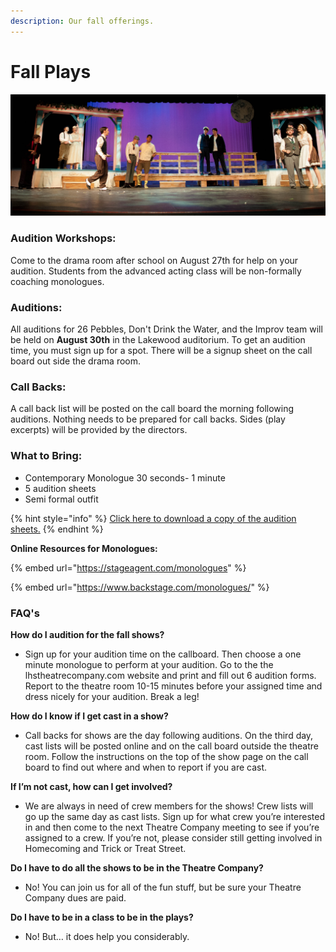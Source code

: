 ```yaml
---
description: Our fall offerings.
---
```


# Fall Plays

![Twelfth Night, 2017](../.gitbook/assets/dsc_0215-2.jpg)

### Audition Workshops:

Come to the drama room after school on August 27th for help on your audition. Students from the advanced acting class will be non-formally coaching monologues.

### Auditions:

All auditions for 26 Pebbles, Don't Drink the Water, and the Improv team will be held on **August 30th** in the Lakewood auditorium. To get an audition time, you must sign up for a spot. There will be a signup sheet on the call board out side the drama room.

### Call Backs:

A call back list will be posted on the call board the morning following auditions. Nothing needs to be prepared for call backs. Sides \(play excerpts\) will be provided by the directors.

### What to Bring:

* Contemporary Monologue 30 seconds- 1 minute
* 5 audition sheets
* Semi formal outfit

{% hint style="info" %}
[Click here to download a copy of the audition sheets.](https://docs.google.com/document/d/1gVw4Z-DUDPvI9RSIuyEuq4N055rgBLMSajaK8v0dDvo/edit?usp=sharing)
{% endhint %}

**Online Resources for Monologues:**

{% embed url="https://stageagent.com/monologues" %}

{% embed url="https://www.backstage.com/monologues/" %}

### FAQ's

**How do I audition for the fall shows?**

* Sign up for your audition time on the callboard.  Then choose a one minute monologue to perform at your audition.  Go to the the lhstheatrecompany.com website and print and fill out 6 audition forms.  Report to the theatre room 10-15 minutes before your assigned time and dress nicely for your audition.  Break a leg!

**How do I know if I get cast in a show?**

* Call backs for shows are the day following auditions.  On the third day, cast lists will be posted online and on the call board outside the theatre room.  Follow the instructions on the top of the show page on the call board to find out where and when to report if you are cast.

**If I’m not cast, how can I get involved?**

* We are always in need of crew members for the shows!  Crew lists will go up the same day as cast lists. Sign up for what crew you’re interested in and then come to the next Theatre Company meeting to see if you’re assigned to a crew.  If you’re not, please consider still getting involved in Homecoming and Trick or Treat Street.

**Do I have to do all the shows to be in the Theatre Company?**

* No!  You can join us for all of the fun stuff, but be sure your Theatre Company dues are paid.

**Do I have to be in a class to be in the plays?**

* No!  But… it does help you considerably.

